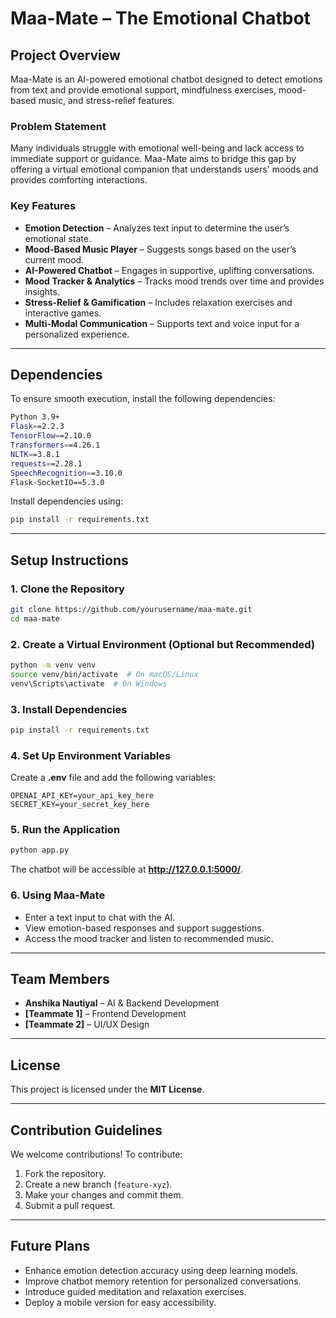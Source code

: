 # Maa-Mate – The Emotional Chatbot

## Project Overview  
Maa-Mate is an AI-powered emotional chatbot designed to detect emotions from text and provide emotional support, mindfulness exercises, mood-based music, and stress-relief features.

### Problem Statement  
Many individuals struggle with emotional well-being and lack access to immediate support or guidance. Maa-Mate aims to bridge this gap by offering a virtual emotional companion that understands users' moods and provides comforting interactions.

### Key Features  
- **Emotion Detection** – Analyzes text input to determine the user’s emotional state.  
- **Mood-Based Music Player** – Suggests songs based on the user’s current mood.  
- **AI-Powered Chatbot** – Engages in supportive, uplifting conversations.  
- **Mood Tracker & Analytics** – Tracks mood trends over time and provides insights.  
- **Stress-Relief & Gamification** – Includes relaxation exercises and interactive games.  
- **Multi-Modal Communication** – Supports text and voice input for a personalized experience.  

---

## Dependencies  
To ensure smooth execution, install the following dependencies:

```bash
Python 3.9+
Flask==2.2.3  
TensorFlow==2.10.0  
Transformers==4.26.1  
NLTK==3.8.1  
requests==2.28.1  
SpeechRecognition==3.10.0  
Flask-SocketIO==5.3.0  
```

Install dependencies using:
```bash
pip install -r requirements.txt
```

---

## Setup Instructions  

### 1. Clone the Repository  
```bash
git clone https://github.com/yourusername/maa-mate.git
cd maa-mate
```

### 2. Create a Virtual Environment (Optional but Recommended)  
```bash
python -m venv venv
source venv/bin/activate  # On macOS/Linux
venv\Scripts\activate  # On Windows
```

### 3. Install Dependencies  
```bash
pip install -r requirements.txt
```

### 4. Set Up Environment Variables  
Create a **.env** file and add the following variables:
```
OPENAI_API_KEY=your_api_key_here
SECRET_KEY=your_secret_key_here
```

### 5. Run the Application  
```bash
python app.py
```
The chatbot will be accessible at **http://127.0.0.1:5000/**.

### 6. Using Maa-Mate  
- Enter a text input to chat with the AI.  
- View emotion-based responses and support suggestions.  
- Access the mood tracker and listen to recommended music.  

---

## Team Members  
- **Anshika Nautiyal** – AI & Backend Development  
- **[Teammate 1]** – Frontend Development  
- **[Teammate 2]** – UI/UX Design  

---

## License  
This project is licensed under the **MIT License**.

---

## Contribution Guidelines  
We welcome contributions! To contribute:  
1. Fork the repository.  
2. Create a new branch (`feature-xyz`).  
3. Make your changes and commit them.  
4. Submit a pull request.  

---

## Future Plans  
- Enhance emotion detection accuracy using deep learning models.  
- Improve chatbot memory retention for personalized conversations.  
- Introduce guided meditation and relaxation exercises.  
- Deploy a mobile version for easy accessibility.
